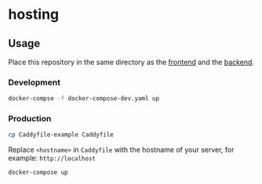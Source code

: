 # hosting

## Usage

Place this repository in the same directory as the [frontend](https://github.com/tli-group-4-grimm/frontend) and the [backend](https://github.com/tli-group-4-grimm/backend).

### Development

```sh
docker-compse -f docker-compose-dev.yaml up
```

### Production

```sh
cp Caddyfile-example Caddyfile
```

Replace `<hostname>` in `Caddyfile` with the hostname of your server, for example: `http://localhost`

```sh
docker-compose up
```
